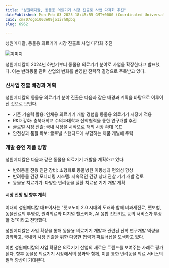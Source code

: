 ```yaml
---
title: "성원메디칼, 동물용 의료기기 시장 진출로 사업 다각화 추진"
datePublished: Mon Feb 03 2025 18:45:55 GMT+0000 (Coordinated Universal Time)
cuid: cm707og6i003e09jo1i7h0pbq
slug: 6962

---
```



성원메디칼, 동물용 의료기기 시장 진출로 사업 다각화 추진

![이미지](https://cdn.hashnode.com/res/hashnode/image/upload/v1739261983006/8c82c3c1-72cc-4e60-b6f7-eb26a55d2114.jpeg)

성원메디칼이 2024년 하반기부터 동물용 의료기기 분야로 사업을 확장한다고 발표했다. 이는 반려동물 관련 산업의 변화를 반영한 전략적 결정으로 주목받고 있다.

### 신사업 진출 배경과 계획

성원메디칼의 동물용 의료기기 분야 진출은 다음과 같은 배경과 계획을 바탕으로 이루어진 것으로 보인다.

- 기존 기술력 활용: 인체용 의료기기 개발 경험을 동물용 의료기기 시장에 적용
- R&D 강화: 충북대학교 수의과대학과 산학협력을 통한 연구개발 추진
- 글로벌 시장 진출: 국내 시장을 시작으로 해외 시장 확대 목표
- 안전성과 품질 확보: 글로벌 스탠다드에 부합하는 제품 개발에 주력

### 개발 중인 제품 방향

성원메디칼은 다음과 같은 동물용 의료기기 개발을 계획하고 있다:

- 반려동물 전용 진단 장비: 소형화로 동물병원 이동성과 편의성 향상
- 반려동물 건강 모니터링 시스템: 지속적인 건강 상태 관찰 기기 개발 검토
- 동물용 치료기기: 다양한 반려동물 질환 치료용 기기 개발 계획

#### 시장 전망 및 향후 계획

이대희 성원메디칼 대표이사는 "펫코노미 2.0 시대의 도래와 함께 비과세진료, 펫보험, 동물진료의 투명성, 원격의료와 디지털 헬스케어, AI 융합 진단키트 등의 서비스가 부상할 것"이라고 전망했다.

성원메디칼은 사업 확장을 통해 동물용 의료기기 개발과 관련된 산학 연구개발 역량을 강화하고, 국내외 시장 진출을 위한 다양한 협력과 파트너십을 모색하고 있다.

이번 성원메디칼의 사업 확장은 의료기기 산업의 새로운 트렌드를 보여주는 사례로 평가된다. 향후 동물용 의료기기 시장에서의 성과와 함께, 이를 통한 반려동물 의료 서비스의 질적 향상이 기대된다.